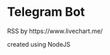 <div>
<h1>Telegram Bot</h1>
<p>RSS by https://www.livechart.me/</p>
<p>created using NodeJS</p>  
</div>

